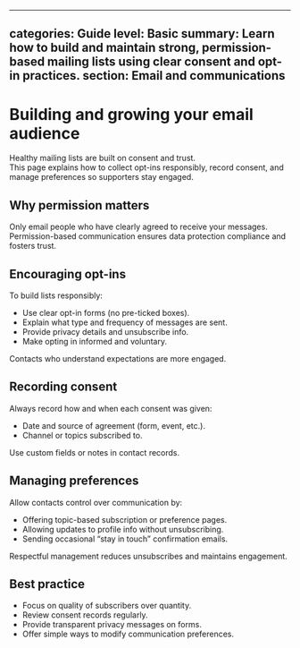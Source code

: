  ---
categories: Guide
level: Basic
summary: Learn how to build and maintain strong, permission-based mailing lists using clear consent and opt-in practices.
section: Email and communications
---

# Building and growing your email audience

Healthy mailing lists are built on consent and trust.  
This page explains how to collect opt-ins responsibly, record consent, and manage preferences so supporters stay engaged.

## Why permission matters

Only email people who have clearly agreed to receive your messages.  
Permission-based communication ensures data protection compliance and fosters trust.

## Encouraging opt-ins

To build lists responsibly:

- Use clear opt-in forms (no pre-ticked boxes).  
- Explain what type and frequency of messages are sent.  
- Provide privacy details and unsubscribe info.  
- Make opting in informed and voluntary.

Contacts who understand expectations are more engaged.

## Recording consent

Always record how and when each consent was given:

- Date and source of agreement (form, event, etc.).  
- Channel or topics subscribed to.  

Use custom fields or notes in contact records.

## Managing preferences

Allow contacts control over communication by:

- Offering topic-based subscription or preference pages.  
- Allowing updates to profile info without unsubscribing.  
- Sending occasional “stay in touch” confirmation emails.

Respectful management reduces unsubscribes and maintains engagement.

## Best practice

- Focus on quality of subscribers over quantity.  
- Review consent records regularly.  
- Provide transparent privacy messages on forms.  
- Offer simple ways to modify communication preferences.
